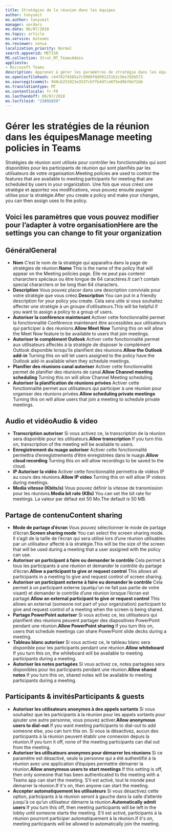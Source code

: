 ```yaml
---
title: Stratégies de la réunion dans les équipes
author: tonysmit
ms.author: tonysmit
manager: serdars
ms.date: 06/07/2018
ms.topic: article
ms.service: msteams
ms.reviewer: sonua
localization_priority: Normal
search.appverid: MET150
MS.collection: Strat_MT_TeamsAdmin
appliesto:
- Microsoft Teams
description: Apprenez à gérer les paramètres de stratégie dans les équipes de réunion.
ms.openlocfilehash: c44f82f4585a7c9908f0d991251b2c56e7d5b573
ms.sourcegitcommit: 940cb253923e3537cb7fb4d7ce875ed9bfbb72db
ms.translationtype: MT
ms.contentlocale: fr-FR
ms.lasthandoff: 09/07/2018
ms.locfileid: "23891839"
---
```

# <a name="manage-meeting-policies-in-teams"></a><span data-ttu-id="fd66c-103">Gérer les stratégies de la réunion dans les équipes</span><span class="sxs-lookup"><span data-stu-id="fd66c-103">Manage meeting policies in Teams</span></span>

<span data-ttu-id="fd66c-104">Stratégies de réunion sont utilisés pour contrôler les fonctionnalités qui sont disponibles pour les participants de réunion qui sont planifiés par les utilisateurs de votre organisation.</span><span class="sxs-lookup"><span data-stu-id="fd66c-104">Meeting policies are used to control the features that are available to meeting participants for meeting that are scheduled by users in your organization.</span></span> <span data-ttu-id="fd66c-105">Une fois que vous créez une stratégie et apportez vos modifications, vous pouvez ensuite assigner utilise pour la stratégie.</span><span class="sxs-lookup"><span data-stu-id="fd66c-105">After you create a policy and make your changes, you can then assign uses to the policy.</span></span> 

## <a name="here-are-the-settings-you-can-change-to-fit-your-organization"></a><span data-ttu-id="fd66c-106">Voici les paramètres que vous pouvez modifier pour l’adapter à votre organisation</span><span class="sxs-lookup"><span data-stu-id="fd66c-106">Here are the settings you can change to fit your organization</span></span>
<span data-ttu-id="fd66c-107"><a name="bkgeneral"> </a></span><span class="sxs-lookup"><span data-stu-id="fd66c-107"></span></span>

## <a name="general"></a><span data-ttu-id="fd66c-108">Général</span><span class="sxs-lookup"><span data-stu-id="fd66c-108">General</span></span>
   - <span data-ttu-id="fd66c-109">**Nom** C’est le nom de la stratégie qui apparaîtra dans la page de stratégies de réunion.</span><span class="sxs-lookup"><span data-stu-id="fd66c-109">**Name** This is the name of the policy that will appear on the Meeting policies page.</span></span> <span data-ttu-id="fd66c-110">Elle ne peut pas contenir chararcters spéciaux ou être longue de 64 caractères.</span><span class="sxs-lookup"><span data-stu-id="fd66c-110">It can't contain special chararcters or be long than 64 characters.</span></span>
   - <span data-ttu-id="fd66c-111">**Description** Vous pouvez placer dans une description conviviale pour votre stratégie que vous créez.</span><span class="sxs-lookup"><span data-stu-id="fd66c-111">**Description** You can put in a friendly description for your policy you create.</span></span> <span data-ttu-id="fd66c-112">Cela sera utile si vous souhaitez affecter une stratégie à un groupe d’utilisateurs.</span><span class="sxs-lookup"><span data-stu-id="fd66c-112">This will be helpful if you want to assign a policy to a group of users.</span></span>
   - <span data-ttu-id="fd66c-113">**Autoriser la conférence maintenant** Activer cette fonctionnalité permet la fonctionnalité Conférence maintenant être accessibles aux utilisateurs qui participer à des réunions.</span><span class="sxs-lookup"><span data-stu-id="fd66c-113">**Allow Meet Now** Turning this on will allow the Meet Now feature to be available to users that join meetings.</span></span>
   - <span data-ttu-id="fd66c-114">**Autoriser le complément Outlook** Activer cette fonctionnalité permet aux utilisateurs affectés à la stratégie de disposer le complément Outlook disponible lorsqu’ils planifient des réunions.</span><span class="sxs-lookup"><span data-stu-id="fd66c-114">**Allow the Outlook add-in** Turning this on will let users assigned to the policy have the Outlook add-in available when they schedule meetings.</span></span>
   - <span data-ttu-id="fd66c-115">**Planifier des réunions canal autoriser** Activer cette fonctionnalité permet de planifier des réunions de canal.</span><span class="sxs-lookup"><span data-stu-id="fd66c-115">**Allow Channel meeting scheduling** Turning this on will allow Channel Meeting scheduling.</span></span>
   - <span data-ttu-id="fd66c-116">**Autoriser la planification de réunions privées** Activer cette fonctionnalité permet aux utilisateurs qui participer à une réunion pour organiser des réunions privées.</span><span class="sxs-lookup"><span data-stu-id="fd66c-116">**Allow scheduling private meetings** Turning this on will allow users that join a meeting to schedule private meetings.</span></span>

<span data-ttu-id="fd66c-117"><a name="bkaudioandvideo"> </a></span><span class="sxs-lookup"><span data-stu-id="fd66c-117"></span></span>

## <a name="audio--video"></a><span data-ttu-id="fd66c-118">Audio et vidéo</span><span class="sxs-lookup"><span data-stu-id="fd66c-118">Audio & video</span></span>
   - <span data-ttu-id="fd66c-119">**Transcription autoriser** Si vous activez ce, la transcription de la réunion sera disponible pour les utilisateurs.</span><span class="sxs-lookup"><span data-stu-id="fd66c-119">**Allow transcription** If you turn this on, transcription of the meeting will be available to users.</span></span>
   - <span data-ttu-id="fd66c-120">**Enregistrement du nuage autoriser** Activer cette fonctionnalité permettra d’enregistrements d’être enregistrées dans le nuage.</span><span class="sxs-lookup"><span data-stu-id="fd66c-120">**Allow cloud recording** Turning this on will allow recordings to be saved to the cloud.</span></span>
   - <span data-ttu-id="fd66c-121">**IP Autoriser la vidéo** Activer cette fonctionnalité permettra de vidéos IP au cours des réunions.</span><span class="sxs-lookup"><span data-stu-id="fd66c-121">**Allow IP video** Turning this on will allow IP videos during meetings.</span></span>
   - <span data-ttu-id="fd66c-122">**Media vitesse (Kbits/s)** Vous pouvez définir la vitesse de transmission pour les réunions.</span><span class="sxs-lookup"><span data-stu-id="fd66c-122">**Media bit rate (KBs)** You can set the bit rate for meetings.</span></span> <span data-ttu-id="fd66c-123">La valeur par défaut est 50 Mo.</span><span class="sxs-lookup"><span data-stu-id="fd66c-123">The default is 50 MB.</span></span>

<span data-ttu-id="fd66c-124"><a name="bkcontentsharing"> </a></span><span class="sxs-lookup"><span data-stu-id="fd66c-124"></span></span>

## <a name="content-sharing"></a><span data-ttu-id="fd66c-125">Partage de contenu</span><span class="sxs-lookup"><span data-stu-id="fd66c-125">Content sharing</span></span>
   - <span data-ttu-id="fd66c-126">**Mode de partage d’écran** Vous pouvez sélectionner le mode de partage d’écran.</span><span class="sxs-lookup"><span data-stu-id="fd66c-126">**Screen sharing mode** You can select the screen sharing mode.</span></span> <span data-ttu-id="fd66c-127">Il s’agit de la taille de l’écran qui sera utilisé lors d’une réunion utilisables par un utilisateur affecté à la stratégie.</span><span class="sxs-lookup"><span data-stu-id="fd66c-127">This will be the size of the screen that will be used during a meeting that a user assigned with the policy can use.</span></span>
   - <span data-ttu-id="fd66c-128">**Autoriser un participant à faire ou demander le contrôle** Cela permet à tous les participants à une réunion et demander le contrôle du partage d’écran.</span><span class="sxs-lookup"><span data-stu-id="fd66c-128">**Allow a participant to give or request control** This allows all participants in a meeting to give and request control of screen sharing.</span></span>
   - <span data-ttu-id="fd66c-129">**Autoriser un participant externe à faire ou demander le contrôle** Cela permet à un participant externe (quelqu'un ne fait pas partie de votre visant) et demander le contrôle d’une réunion lorsque l’écran est partagé.</span><span class="sxs-lookup"><span data-stu-id="fd66c-129">**Allow an external participant to give or request control** This allows an external (someone not part of your organziation) participant to give and request control of a meeting when the screen is being shared.</span></span>
   - <span data-ttu-id="fd66c-130">**Partage PowerPoint autoriser** Si vous activez ce, les utilisateurs qui planifient des réunions peuvent partager des diapositives PowerPoint pendant une réunion.</span><span class="sxs-lookup"><span data-stu-id="fd66c-130">**Allow PowerPoint sharing** If you turn this on, users that schedule meetings can share PowerPoint slide decks during a meeting.</span></span>
   - <span data-ttu-id="fd66c-131">**Tableau blanc autoriser** Si vous activez ce, le tableau blanc sera disponible pour les participants pendant une réunion.</span><span class="sxs-lookup"><span data-stu-id="fd66c-131">**Allow whiteboard** If you turn this on, the whiteboard will be available to meeting participants during a meeting.</span></span>
   - <span data-ttu-id="fd66c-132">**Autoriser les notes partagées** Si vous activez ce, notes partagées sera disponibles pour les participants pendant une réunion.</span><span class="sxs-lookup"><span data-stu-id="fd66c-132">**Allow shared notes** If you turn this on, shared notes will be available to meeting participants during a meeting.</span></span>

<span data-ttu-id="fd66c-133"><a name="bkparticipantsandguests"> </a></span><span class="sxs-lookup"><span data-stu-id="fd66c-133"></span></span>

## <a name="participants--guests"></a><span data-ttu-id="fd66c-134">Participants & invités</span><span class="sxs-lookup"><span data-stu-id="fd66c-134">Participants & guests</span></span>
   - <span data-ttu-id="fd66c-135">**Autoriser les utilisateurs anonymes à des appels sortants** Si vous souhaitez que les participants à la réunion pour les appels sortants pour ajouter une autre personne, vous pouvez activer.</span><span class="sxs-lookup"><span data-stu-id="fd66c-135">**Allow anonymous users to dial-out** If you want meeting participants to dial-out to add someone else, you can turn this on.</span></span> <span data-ttu-id="fd66c-136">Si vous la désactivez, aucun des participants à la réunion peuvent établir une connexion depuis la réunion.</span><span class="sxs-lookup"><span data-stu-id="fd66c-136">If you turn it off, none of the meeting participants can dial out from the meeting.</span></span>
   - <span data-ttu-id="fd66c-137">**Autoriser les utilisateurs anonymes pour démarrer les réunions** Si ce paramètre est désactivé, seule la personne qui a été authentifié à la réunion avec une application d’équipes permettre démarrer la réunion.</span><span class="sxs-lookup"><span data-stu-id="fd66c-137">**Allow anonymous users to start meetings** If this setting is off, then only someone that has been authenticated to the meeting with a Teams app can start the meeting.</span></span> <span data-ttu-id="fd66c-138">S’il est activé, tout le monde peut démarrer la réunion.</span><span class="sxs-lookup"><span data-stu-id="fd66c-138">If it's on, then anyone can start the meeting.</span></span>
   - <span data-ttu-id="fd66c-139">**Accepter automatiquement les utilisateurs** Si vous désactivez cette option, participants à la réunion seront à gauche dans la salle d’attente jusqu'à ce qu’un utilisateur démarre la réunion.</span><span class="sxs-lookup"><span data-stu-id="fd66c-139">**Automatically admit users** If you turn this off, then meeting participants will be left in the lobby until someone starts the meeting.</span></span> <span data-ttu-id="fd66c-140">S’il est activé, participants à la réunion pourront participer automatiquement à la réunion.</span><span class="sxs-lookup"><span data-stu-id="fd66c-140">If it's on, meeting participants will be allowed to automatically join the meeting.</span></span>


